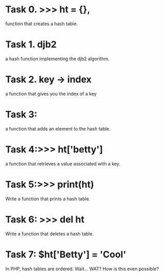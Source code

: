 # Task 0. >>> ht = {}, 
function that creates a hash table.
# Task 1. djb2
a hash function implementing the djb2 algorithm.
# Task 2. key -> index
a function that gives you the index of a key
# Task 3:
a function that adds an element to the hash table.
# Task 4:>>> ht['betty']
a function that retrieves a value associated with a key.
# Task 5:>>> print(ht)
Write a function that prints a hash table.
# Task 6: >>> del ht
Write a function that deletes a hash table.
# Task 7: $ht['Betty'] = 'Cool'
In PHP, hash tables are ordered. Wait… WAT? How is this even possible?
